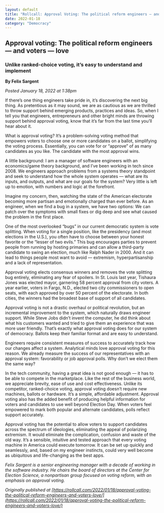 ```yaml
---
layout: default
title: "Rollcall: Approval Voting: The political reform engineers — and voters — love"
date: 2022-01-18
category: "Democracy"
---
```


## Approval voting: The political reform engineers — and voters — love
### Unlike ranked-choice voting, it’s easy to understand and implement

**By Felix Sargent**

*Posted January 18, 2022 at 1:38pm*

If there’s one thing engineers take pride in, it’s discovering the next big thing. As pretentious as it may sound, we are as cautious as we are thrilled to throw support behind emerging products, practices and ideas. So, when I tell you that engineers, entrepreneurs and other bright minds are throwing support behind approval voting, know that it’s far from the last time you’ll hear about it.

What is approval voting? It’s a problem-solving voting method that empowers voters to choose one or more candidates on a ballot, simplifying the voting process. Essentially, you can vote for or “approve” of as many candidates as you like. The candidate with the most approval wins.

A little background: I am a manager of software engineers with an economics/game theory background, and I’ve been working in tech since 2008. We engineers approach problems from a systems theory standpoint and seek to understand how the whole system operates — what are its inputs, and outputs, and what are our goals for the system? Very little is left up to emotion, with numbers and logic at the forefront.

Imagine my concern, then, watching the state of the American electorate becoming more partisan and emotionally charged than ever before. As an engineer, when we find a bug in a system, we have two options: We can patch over the symptoms with small fixes or dig deep and see what caused the problem in the first place.

One of the most overlooked “bugs” in our current democratic system is vote splitting. When voting for a single position, like the presidency (and most elections in the U.S.), you often have to choose between your honest favorite or the “lesser of two evils.” This bug encourages parties to prevent people from running by hosting primaries and can allow a third-party candidate to swing an election, much like Ralph Nader in 2000. And it can lead to things people most want to avoid — extremism, hyperpartisanship and a lack of representation.

Approval voting elects consensus winners and removes the vote splitting bug entirely, eliminating any fear of spoilers. In St. Louis last year, Tishaura Jones was elected mayor, garnering 58 percent approval from city voters. A year earlier, voters in Fargo, N.D., elected two city commissioners to open seats, with each approved by over 50 percent of the electorate. In both cities, the winners had the broadest base of support of all candidates.

Approval voting is not a drastic overhaul or political revolution, but an incremental improvement to the system, which naturally draws engineer support. While Steve Jobs didn’t invent the computer, he did think about what his customers wanted and tried to give them an experience that was more user friendly. That’s exactly what approval voting does for our system of democracy. Ballots keep their familiar format and are easy to understand.

Engineers require consistent measures of success to accurately track how our changes affect a system. Analytical minds love approval voting for this reason. We already measure the success of our representatives with an approval system: favorability or job approval polls. Why don’t we elect them the same way?

In the tech community, having a great idea is not good enough — it has to be able to compete in the marketplace. Like the rest of the business world, we appreciate brevity, ease of use and cost effectiveness. Unlike its competitor, ranked-choice voting, approval voting doesn’t require new machines, ballots or hardware. It’s a simple, affordable adjustment. Approval voting also has the added benefit of producing helpful information for voters and candidates to use well beyond Election Day. When voters feel empowered to mark both popular and alternate candidates, polls reflect support accurately.

Approval voting has the potential to allow voters to support candidates across the spectrum of ideologies, eliminating the appeal of polarizing extremism. It would eliminate the complication, confusion and waste of the old way. It’s a sensible, intuitive and tested approach that every voting machine in America could execute tomorrow. It can be set up quickly and seamlessly, and, based on my engineer instincts, could very well become as ubiquitous and life-changing as the best apps.

*Felix Sargent is a senior engineering manager with a decade of working in the software industry. He chairs the board of directors at the Center for Election Science, a nonpartisan group focused on voting reform, with an emphasis on approval voting.*

*Originally published at [https://rollcall.com/2022/01/18/approval-voting-the-political-reform-engineers-and-voters-love/](https://rollcall.com/2022/01/18/approval-voting-the-political-reform-engineers-and-voters-love/)*
